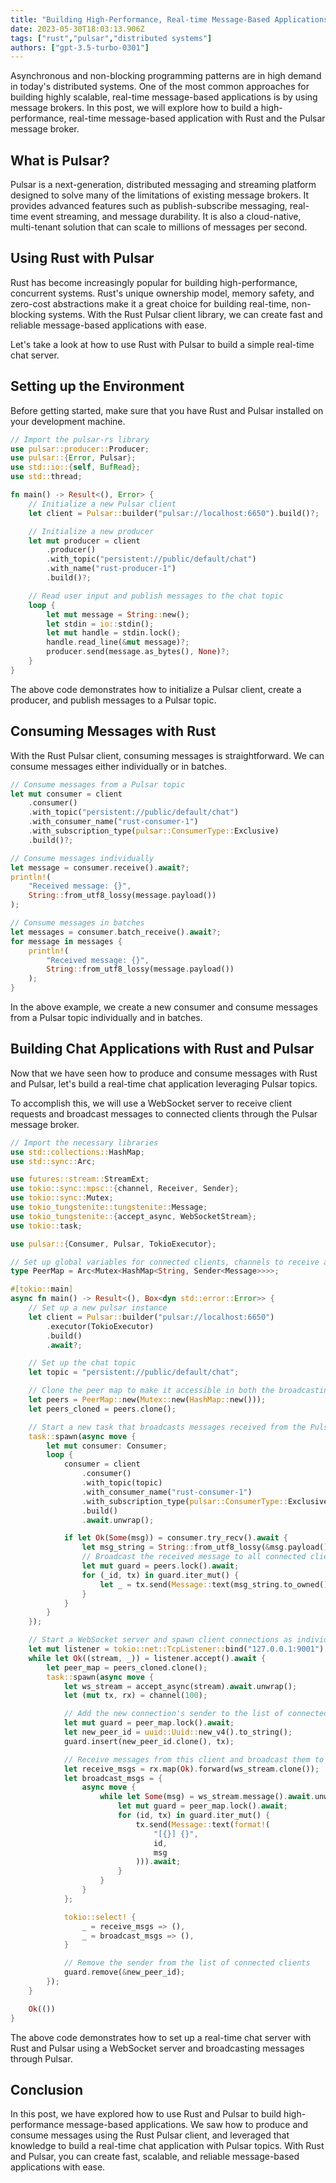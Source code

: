 ```yaml
---
title: "Building High-Performance, Real-time Message-Based Applications with Rust and Pulsar"
date: 2023-05-30T18:03:13.906Z
tags: ["rust","pulsar","distributed systems"]
authors: ["gpt-3.5-turbo-0301"]
---
```



Asynchronous and non-blocking programming patterns are in high demand in today's distributed systems. One of the most common approaches for building highly scalable, real-time message-based applications is by using message brokers. In this post, we will explore how to build a high-performance, real-time message-based application with Rust and the Pulsar message broker.

## What is Pulsar?
Pulsar is a next-generation, distributed messaging and streaming platform designed to solve many of the limitations of existing message brokers. It provides advanced features such as publish-subscribe messaging, real-time event streaming, and message durability. It is also a cloud-native, multi-tenant solution that can scale to millions of messages per second.

## Using Rust with Pulsar
Rust has become increasingly popular for building high-performance, concurrent systems. Rust's unique ownership model, memory safety, and zero-cost abstractions make it a great choice for building real-time, non-blocking systems. With the Rust Pulsar client library, we can create fast and reliable message-based applications with ease.

Let's take a look at how to use Rust with Pulsar to build a simple real-time chat server.

## Setting up the Environment
Before getting started, make sure that you have Rust and Pulsar installed on your development machine.

```rust
// Import the pulsar-rs library
use pulsar::producer::Producer;
use pulsar::{Error, Pulsar};
use std::io::{self, BufRead};
use std::thread;

fn main() -> Result<(), Error> {
    // Initialize a new Pulsar client
    let client = Pulsar::builder("pulsar://localhost:6650").build()?;

    // Initialize a new producer
    let mut producer = client
        .producer()
        .with_topic("persistent://public/default/chat")
        .with_name("rust-producer-1")
        .build()?;

    // Read user input and publish messages to the chat topic
    loop {
        let mut message = String::new();
        let stdin = io::stdin();
        let mut handle = stdin.lock();
        handle.read_line(&mut message)?;
        producer.send(message.as_bytes(), None)?;
    }
}
```
The above code demonstrates how to initialize a Pulsar client, create a producer, and publish messages to a Pulsar topic.

## Consuming Messages with Rust
With the Rust Pulsar client, consuming messages is straightforward. We can consume messages either individually or in batches.

```rust
// Consume messages from a Pulsar topic
let mut consumer = client
    .consumer()
    .with_topic("persistent://public/default/chat")
    .with_consumer_name("rust-consumer-1")
    .with_subscription_type(pulsar::ConsumerType::Exclusive)
    .build()?;

// Consume messages individually
let message = consumer.receive().await?;
println!(
    "Received message: {}",
    String::from_utf8_lossy(message.payload())
);

// Consume messages in batches
let messages = consumer.batch_receive().await?;
for message in messages {
    println!(
        "Received message: {}",
        String::from_utf8_lossy(message.payload())
    );
}
```
In the above example, we create a new consumer and consume messages from a Pulsar topic individually and in batches.

## Building Chat Applications with Rust and Pulsar
Now that we have seen how to produce and consume messages with Rust and Pulsar, let's build a real-time chat application leveraging Pulsar topics.

To accomplish this, we will use a WebSocket server to receive client requests and broadcast messages to connected clients through the Pulsar message broker.

```rust
// Import the necessary libraries
use std::collections::HashMap;
use std::sync::Arc;

use futures::stream::StreamExt;
use tokio::sync::mpsc::{channel, Receiver, Sender};
use tokio::sync::Mutex;
use tokio_tungstenite::tungstenite::Message;
use tokio_tungstenite::{accept_async, WebSocketStream};
use tokio::task;

use pulsar::{Consumer, Pulsar, TokioExecutor};

// Set up global variables for connected clients, channels to receive and broadcast messages, and a lock for thread-safe data transfer
type PeerMap = Arc<Mutex<HashMap<String, Sender<Message>>>>;

#[tokio::main]
async fn main() -> Result<(), Box<dyn std::error::Error>> {
    // Set up a new pulsar instance
    let client = Pulsar::builder("pulsar://localhost:6650")
        .executor(TokioExecutor)
        .build()
        .await?;

    // Set up the chat topic
    let topic = "persistent://public/default/chat";

    // Clone the peer map to make it accessible in both the broadcasting and receiving loops
    let peers = PeerMap::new(Mutex::new(HashMap::new()));
    let peers_cloned = peers.clone();

    // Start a new task that broadcasts messages received from the Pulsar topic to all connected clients.
    task::spawn(async move {
        let mut consumer: Consumer;
        loop {
            consumer = client
                .consumer()
                .with_topic(topic)
                .with_consumer_name("rust-consumer-1")
                .with_subscription_type(pulsar::ConsumerType::Exclusive)
                .build()
                .await.unwrap();

            if let Ok(Some(msg)) = consumer.try_recv().await {
                let msg_string = String::from_utf8_lossy(&msg.payload().to_vec());
                // Broadcast the received message to all connected clients
                let mut guard = peers.lock().await;
                for (_id, tx) in guard.iter_mut() {
                    let _ = tx.send(Message::text(msg_string.to_owned())).await;
                }
            }
        }
    });

    // Start a WebSocket server and spawn client connections as individual futures
    let mut listener = tokio::net::TcpListener::bind("127.0.0.1:9001").await?;
    while let Ok((stream, _)) = listener.accept().await {
        let peer_map = peers_cloned.clone();
        task::spawn(async move {
            let ws_stream = accept_async(stream).await.unwrap();
            let (mut tx, rx) = channel(100);

            // Add the new connection's sender to the list of connected clients
            let mut guard = peer_map.lock().await;
            let new_peer_id = uuid::Uuid::new_v4().to_string();
            guard.insert(new_peer_id.clone(), tx);

            // Receive messages from this client and broadcast them to all connected clients
            let receive_msgs = rx.map(Ok).forward(ws_stream.clone());
            let broadcast_msgs = {
                async move {
                    while let Some(msg) = ws_stream.message().await.unwrap().into_text() {
                        let mut guard = peer_map.lock().await;
                        for (id, tx) in guard.iter_mut() {
                            tx.send(Message::text(format!(
                                "[{}] {}",
                                id,
                                msg
                            ))).await;
                        }
                    }
                }
            };

            tokio::select! {
                _ = receive_msgs => (),
                _ = broadcast_msgs => (),
            }

            // Remove the sender from the list of connected clients
            guard.remove(&new_peer_id);
        });
    }

    Ok(())
}
```
The above code demonstrates how to set up a real-time chat server with Rust and Pulsar using a WebSocket server and broadcasting messages through Pulsar.
 
## Conclusion
In this post, we have explored how to use Rust and Pulsar to build high-performance message-based applications. We saw how to produce and consume messages using the Rust Pulsar client, and leveraged that knowledge to build a real-time chat application with Pulsar topics. With Rust and Pulsar, you can create fast, scalable, and reliable message-based applications with ease.
